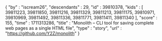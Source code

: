{
  "by" : "iscream26",
  "descendants" : 29,
  "id" : 39810378,
  "kids" : [ 39811223, 39811850, 39811216, 39811329, 39811213, 39811175, 39810971, 39810969, 39811492, 39811336, 39811771, 39811411, 39811340 ],
  "score" : 155,
  "time" : 1711313286,
  "title" : "Monolith – CLI tool for saving complete web pages as a single HTML file",
  "type" : "story",
  "url" : "https://github.com/Y2Z/monolith"
}
